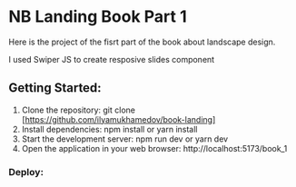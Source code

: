 # NB Landing Book Part 1

Here is the project of the fisrt part of the book about landscape design.

I used Swiper JS to create resposive slides component

## Getting Started:

1. Clone the repository: git clone [https://github.com/ilyamukhamedov/book-landing]
2. Install dependencies: npm install or yarn install
3. Start the development server: npm run dev or yarn dev
4. Open the application in your web browser: http://localhost:5173/book_1

### Deploy:

